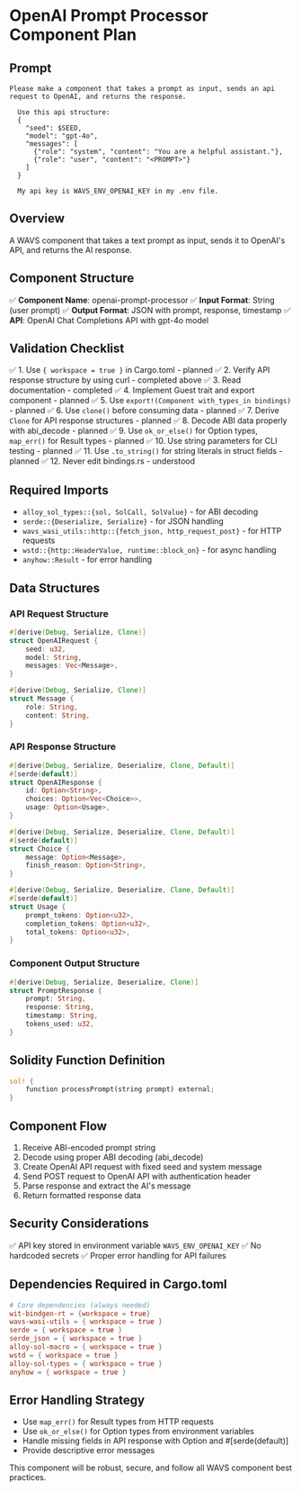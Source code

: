 # OpenAI Prompt Processor Component Plan

## Prompt

```
Please make a component that takes a prompt as input, sends an api request to OpenAI, and returns the response.

  Use this api structure:
  {
    "seed": $SEED,
    "model": "gpt-4o",
    "messages": [
      {"role": "system", "content": "You are a helpful assistant."},
      {"role": "user", "content": "<PROMPT>"}
    ]
  }

  My api key is WAVS_ENV_OPENAI_KEY in my .env file.
```

## Overview
A WAVS component that takes a text prompt as input, sends it to OpenAI's API, and returns the AI response.

## Component Structure
✅ **Component Name**: openai-prompt-processor
✅ **Input Format**: String (user prompt)
✅ **Output Format**: JSON with prompt, response, timestamp
✅ **API**: OpenAI Chat Completions API with gpt-4o model

## Validation Checklist
✅ 1. Use `{ workspace = true }` in Cargo.toml - planned
✅ 2. Verify API response structure by using curl - completed above
✅ 3. Read documentation - completed
✅ 4. Implement Guest trait and export component - planned
✅ 5. Use `export!(Component with_types_in bindings)` - planned
✅ 6. Use `clone()` before consuming data - planned
✅ 7. Derive `Clone` for API response structures - planned
✅ 8. Decode ABI data properly with abi_decode - planned
✅ 9. Use `ok_or_else()` for Option types, `map_err()` for Result types - planned
✅ 10. Use string parameters for CLI testing - planned
✅ 11. Use `.to_string()` for string literals in struct fields - planned
✅ 12. Never edit bindings.rs - understood

## Required Imports
- `alloy_sol_types::{sol, SolCall, SolValue}` - for ABI decoding
- `serde::{Deserialize, Serialize}` - for JSON handling
- `wavs_wasi_utils::http::{fetch_json, http_request_post}` - for HTTP requests
- `wstd::{http::HeaderValue, runtime::block_on}` - for async handling
- `anyhow::Result` - for error handling

## Data Structures

### API Request Structure
```rust
#[derive(Debug, Serialize, Clone)]
struct OpenAIRequest {
    seed: u32,
    model: String,
    messages: Vec<Message>,
}

#[derive(Debug, Serialize, Clone)]
struct Message {
    role: String,
    content: String,
}
```

### API Response Structure
```rust
#[derive(Debug, Serialize, Deserialize, Clone, Default)]
#[serde(default)]
struct OpenAIResponse {
    id: Option<String>,
    choices: Option<Vec<Choice>>,
    usage: Option<Usage>,
}

#[derive(Debug, Serialize, Deserialize, Clone, Default)]
#[serde(default)]
struct Choice {
    message: Option<Message>,
    finish_reason: Option<String>,
}

#[derive(Debug, Serialize, Deserialize, Clone, Default)]
#[serde(default)]
struct Usage {
    prompt_tokens: Option<u32>,
    completion_tokens: Option<u32>,
    total_tokens: Option<u32>,
}
```

### Component Output Structure
```rust
#[derive(Debug, Serialize, Deserialize, Clone)]
struct PromptResponse {
    prompt: String,
    response: String,
    timestamp: String,
    tokens_used: u32,
}
```

## Solidity Function Definition
```rust
sol! {
    function processPrompt(string prompt) external;
}
```

## Component Flow
1. Receive ABI-encoded prompt string
2. Decode using proper ABI decoding (abi_decode)
3. Create OpenAI API request with fixed seed and system message
4. Send POST request to OpenAI API with authentication header
5. Parse response and extract the AI's message
6. Return formatted response data

## Security Considerations
✅ API key stored in environment variable `WAVS_ENV_OPENAI_KEY`
✅ No hardcoded secrets
✅ Proper error handling for API failures

## Dependencies Required in Cargo.toml
```toml
# Core dependencies (always needed)
wit-bindgen-rt = {workspace = true}
wavs-wasi-utils = { workspace = true }
serde = { workspace = true }
serde_json = { workspace = true }
alloy-sol-macro = { workspace = true }
wstd = { workspace = true }
alloy-sol-types = { workspace = true }
anyhow = { workspace = true }
```

## Error Handling Strategy
- Use `map_err()` for Result types from HTTP requests
- Use `ok_or_else()` for Option types from environment variables
- Handle missing fields in API response with Option<T> and #[serde(default)]
- Provide descriptive error messages

This component will be robust, secure, and follow all WAVS component best practices.
